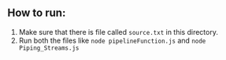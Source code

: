 ## How to run:

1. Make sure that there is file called `source.txt` in this directory.
2. Run both the files like `node pipelineFunction.js` and `node Piping_Streams.js`